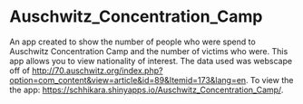 # Auschwitz_Concentration_Camp

An app created to show the number of people who were spend to Auschwitz Concentration 
Camp and the number of victims who were. This app allows you to view nationality of interest.
The data used was webscape off of http://70.auschwitz.org/index.php?option=com_content&view=article&id=89&Itemid=173&lang=en.
To view the the app: https://schhikara.shinyapps.io/Auschwitz_Concentration_Camp/.